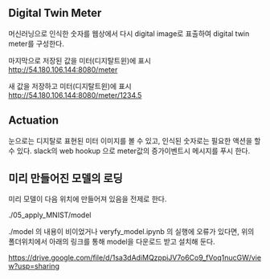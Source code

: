 ## Digital Twin Meter
  머신러닝으로 인식한 숫자를 웹상에서 다시 digital image로 표출하여 digital twin meter를 구성한다.
  
  마지막으로  저장된 값을 미터(디지탈트윈)에 표시
  http://54.180.106.144:8080/meter  
  
  새 값을 저장하고 미터(디지탈트윈)에 표시
  http://54.180.106.144:8080/meter/1234.5

## Actuation
눈으로는 디지탈로 표현된 미터 이미지를 볼 수 있고, 인식된 숫자로는 필요한 액션을 할 수 있다.
slack의 web hookup 으로 meter값의 증가이벤트시 메시지를 푸시 한다.

## 미리 만들어진 모델의 로딩

미리 모델이 다음 위치에 만들어져 있음을 전제로 한다.

  ./05_apply_MNIST/model 

./model 의 내용이 비이었거나 veryfy_model.ipynb 의 실행에 오류가 있다면, 위의 폴더위치에서
아래의  링크를 통해 model을 다운로드 받고 설치해 둔다.

https://drive.google.com/file/d/1sa3dAdiMQzppiJV7o6Co9_fVoq1nucGW/view?usp=sharing